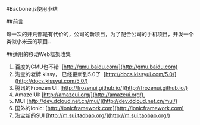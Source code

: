 #Bacbone.js使用小结

##前言

每一次的开荒都是有代价的，公司的新项目，为了配合公司的手机项目，开发一个类似小米云的项目..


##适用的移动Web框架收集

1.	百度的GMU也不错  [http://gmu.baidu.com/](http://gmu.baidu.com)
2.	淘宝的老牌 kissy， 已经更新到5.0了  [http://docs.kissyui.com/5.0/](http://docs.kissyui.com/5.0/)
3.	腾讯的Fronzen UI: [http://frozenui.github.io/](http://frozenui.github.io/)
4.	Amaze UI: [http://amazeui.org/](http://amazeui.org/) 
5.	MUI [http://dev.dcloud.net.cn/mui/](http://dev.dcloud.net.cn/mui/)
6.	国外的Ionic: [http://ionicframework.com](http://ionicframework.com)
7.	淘宝新的SUI [http://m.sui.taobao.org/](http://m.sui.taobao.org/)










